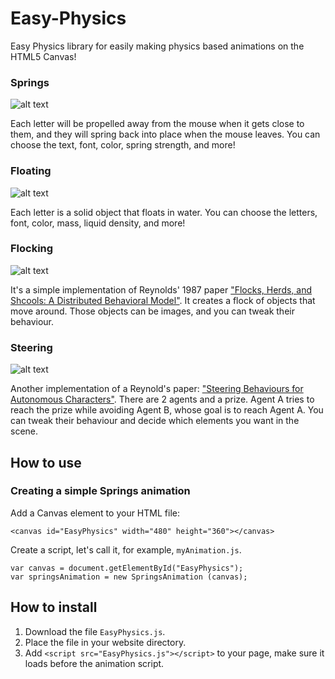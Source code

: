 # Easy-Physics
Easy Physics library for easily making physics based animations on the HTML5 Canvas!

### Springs

![alt text](https://github.com/Onpu93/Easy-Physics-Plugin/blob/master/sample-springs.png)

Each letter will be propelled away from the mouse when it gets close to them, and they will spring back into place when the mouse leaves. You can choose the text, font, color, spring strength, and more!

### Floating

![alt text](https://github.com/Onpu93/Easy-Physics-Plugin/blob/master/sample-floating.png)

Each letter is a solid object that floats in water. You can choose the letters, font, color, mass, liquid density, and more!

### Flocking

![alt text](https://github.com/Onpu93/Easy-Physics-Plugin/blob/master/sample-flocking.png)

It's a simple implementation of Reynolds' 1987 paper ["Flocks, Herds, and Shcools: A Distributed Behavioral Model"](https://www.red3d.com/cwr/boids/). It creates a flock of objects that move around. Those objects can be images, and you can tweak their behaviour.

### Steering

![alt text](https://github.com/Onpu93/Easy-Physics-Plugin/blob/master/sample-steering.png)

Another implementation of a Reynold's paper: ["Steering Behaviours for Autonomous Characters"](https://www.red3d.com/cwr/steer/). There are 2 agents and a prize. Agent A tries to reach the prize while avoiding Agent B, whose goal is to reach Agent A. You can tweak their behaviour and decide which elements you want in the scene.

## How to use

### Creating a simple Springs animation

Add a Canvas element to your HTML file:

`<canvas id="EasyPhysics" width="480" height="360"></canvas>`

Create a script, let's call it, for example, `myAnimation.js`.

```
var canvas = document.getElementById("EasyPhysics");
var springsAnimation = new SpringsAnimation (canvas);
```

## How to install
1. Download the file `EasyPhysics.js`.
2. Place the file in your website directory.
3. Add `<script src="EasyPhysics.js"></script>` to your page, make sure it loads before the animation script.
